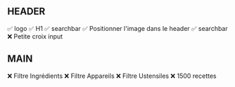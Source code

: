 ## HEADER
✅ logo
✅ H1
✅ searchbar
✅ Positionner l'image dans le header
✅ searchbar
❌ Petite croix input

## MAIN
❌ Filtre Ingrédients
❌ Filtre Appareils
❌ Filtre Ustensiles
❌ 1500 recettes
